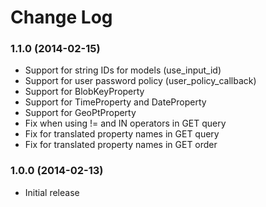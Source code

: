 Change Log
========

### 1.1.0 (2014-02-15)

* Support for string IDs for models (use_input_id)
* Support for user password policy (user_policy_callback)
* Support for BlobKeyProperty
* Support for TimeProperty and DateProperty
* Support for GeoPtProperty
* Fix when using != and IN operators in GET query
* Fix for translated property names in GET query
* Fix for translated property names in GET order

### 1.0.0 (2014-02-13)

* Initial release


